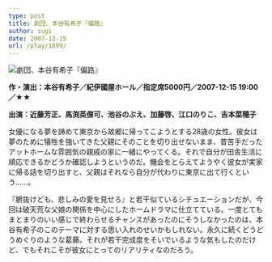 ```yaml
---
type: post
title: 劇団、本谷有希子『偏路』
author: sugi
date: 2007-12-15
url: /play/1699/
---
```

<img src="/images/play/20071215.jpg" alt="劇団、本谷有希子『偏路』" class="alignleft" />

**作・演出：本谷有希子／紀伊國屋ホール／指定席5000円／2007-12-15 19:00／★★**

**出演：近藤芳正、馬渕英俚可、池谷のぶえ、加藤啓、江口のりこ、吉本菜穂子**

女優になる夢を諦めて東京から故郷に帰ってこようとする28歳の女性。彼女は夢のために犠牲を強いてきた父親にそのことを切り出せないまま、昔苦手だったアットホームな雰囲気の親戚の家に一緒にやってくる。それで自分が田舎生活に順応できるかどうか確認しようというのだ。機会をとらえてようやく彼女が実家に帰る話を切り出すと、父親はそれなら自分が代わりに東京に出て行くという......。

『腑抜けども、悲しみの愛を見せろ』と若干似ているシチュエーションだが、今回は破天荒な父娘の関係を中心にしたホームドラマに仕立てている。一度とてもまとまりのいい感じで終わらせるチャンスがあったのにそうしなかったのは、本谷有希子のこのテーマに対する思い入れのせいかもしれない。永久に続くどうどうめぐりのような葛藤。それが若干完成度をそいでいるような気もしたのだけど、でもそれこそが彼女にとってのリアリティなのだろう。
